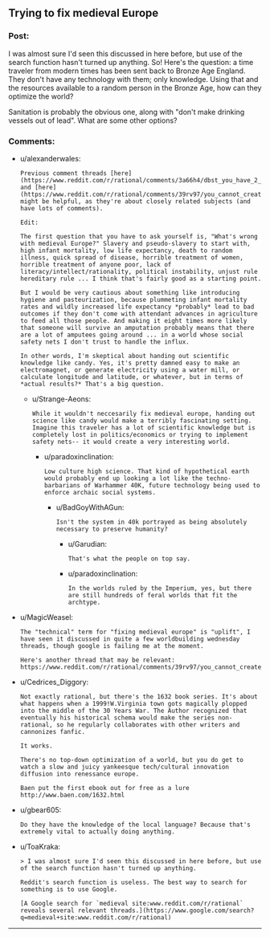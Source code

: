 ## Trying to fix medieval Europe

### Post:

I was almost sure I'd seen this discussed in here before, but use of the search function hasn't turned up anything. So! Here's the question: a time traveler from modern times has been sent back to Bronze Age England. They don't have any technology with them; only knowledge. Using that and the resources available to a random person in the Bronze Age, how can they optimize the world? 

Sanitation is probably the obvious one, along with "don't make drinking vessels out of lead". What are some other options?

### Comments:

- u/alexanderwales:
  ```
  Previous comment threads [here](https://www.reddit.com/r/rational/comments/3a66h4/dbst_you_have_2_days_to_prepare_to_transport_to_a/) and [here](https://www.reddit.com/r/rational/comments/39rv97/you_cannot_create_gunpowder_what_invention_can/) might be helpful, as they're about closely related subjects (and have lots of comments).

  Edit:

  The first question that you have to ask yourself is, "What's wrong with medieval Europe?" Slavery and pseudo-slavery to start with, high infant mortality, low life expectancy, death to random illness, quick spread of disease, horrible treatment of women, horrible treatment of anyone poor, lack of literacy/intellect/rationality, political instability, unjust rule hereditary rule ... I think that's fairly good as a starting point.

  But I would be very cautious about something like introducing hygiene and pasteurization, because plummeting infant mortality rates and wildly increased life expectancy *probably* lead to bad outcomes if they don't come with attendant advances in agriculture to feed all those people. And making it eight times more likely that someone will survive an amputation probably means that there are a lot of amputees going around ... in a world whose social safety nets I don't trust to handle the influx.

  In other words, I'm skeptical about handing out scientific knowledge like candy. Yes, it's pretty damned easy to make an electromagnet, or generate electricity using a water mill, or calculate longitude and latitude, or whatever, but in terms of *actual results?* That's a big question.
  ```

  - u/Strange-Aeons:
    ```
    While it wouldn't neccesarily fix medieval europe, handing out science like candy would make a terribly fascinating setting. Imagine this traveler has a lot of scientific knowledge but is completely lost in politics/economics or trying to implement safety nets-- it would create a very interesting world.
    ```

    - u/paradoxinclination:
      ```
      Low culture high science. That kind of hypothetical earth would probably end up looking a lot like the techno-barbarians of Warhammer 40K, future technology being used to enforce archaic social systems.
      ```

      - u/BadGoyWithAGun:
        ```
        Isn't the system in 40k portrayed as being absolutely necessary to preserve humanity?
        ```

        - u/Garudian:
          ```
          That's what the people on top say.
          ```

        - u/paradoxinclination:
          ```
          In the worlds ruled by the Imperium, yes, but there are still hundreds of feral worlds that fit the archtype.
          ```

- u/MagicWeasel:
  ```
  The "technical" term for "fixing medieval europe" is "uplift", I have seen it discussed in quite a few worldbuilding wednesday threads, though google is failing me at the moment.

  Here's another thread that may be relevant:
  https://www.reddit.com/r/rational/comments/39rv97/you_cannot_create_gunpowder_what_invention_can/
  ```

- u/Cedrices_Diggory:
  ```
  Not exactly rational, but there's the 1632 book series. It's about what happens when a 1999!W.Virginia town gots magically plopped into the middle of the 30 Years War. The Author recognized that eventually his historical schema would make the series non-rational, so he regularly collaborates with other writers and cannonizes fanfic. 

  It works.

  There's no top-down optimization of a world, but you do get to watch a slow and juicy yankeesque tech/cultural innovation diffusion into renessance europe. 

  Baen put the first ebook out for free as a lure http://www.baen.com/1632.html
  ```

- u/gbear605:
  ```
  Do they have the knowledge of the local language? Because that's extremely vital to actually doing anything.
  ```

- u/ToaKraka:
  ```
  > I was almost sure I'd seen this discussed in here before, but use of the search function hasn't turned up anything.

  Reddit's search function is useless. The best way to search for something is to use Google.

  [A Google search for `medieval site:www.reddit.com/r/rational` reveals several relevant threads.](https://www.google.com/search?q=medieval+site:www.reddit.com/r/rational)
  ```

---


